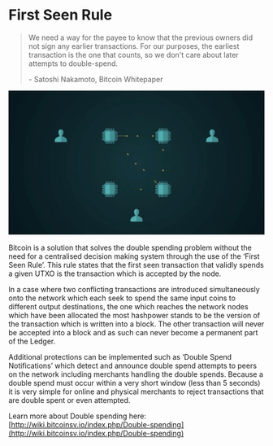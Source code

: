 # First Seen Rule

> We need a way for the payee to know that the previous owners did not sign any earlier transactions. For our purposes, the earliest transaction is the one that counts, so we don't care about later attempts to double-spend.
>
> \- Satoshi Nakamoto, Bitcoin Whitepaper

![](<../.gitbook/assets/Theory - Transactions - First Seen Rule.gif>)

Bitcoin is a solution that solves the double spending problem without the need for a centralised decision making system through the use of the ‘First Seen Rule’. This rule states that the first seen transaction that validly spends a given UTXO is the transaction which is accepted by the node.

In a case where two conflicting transactions are introduced simultaneously onto the network which each seek to spend the same input coins to different output destinations, the one which reaches the network nodes which have been allocated the most hashpower stands to be the version of the transaction which is written into a block. The other transaction will never be accepted into a block and as such can never become a permanent part of the Ledger.

Additional protections can be implemented such as ‘Double Spend Notifications’ which detect and announce double spend attempts to peers on the network including merchants handling the double spends. Because a double spend must occur within a very short window (less than 5 seconds) it is very simple for online and physical merchants to reject transactions that are double spent or even attempted.

Learn more about Double spending here:  [http://wiki.bitcoinsv.io/index.php/Double-spending](http://wiki.bitcoinsv.io/index.php/Double-spending)
